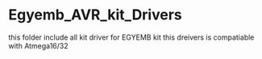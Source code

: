 # Egyemb_AVR_kit_Drivers
this folder include all kit driver for EGYEMB kit 
this dreivers is compatiable with Atmega16/32
